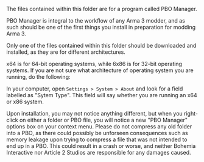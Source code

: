 The files contained within this folder are for a program called PBO Manager.

PBO Manager is integral to the workflow of any Arma 3 modder, and as such should be one of the first things you install in preparation for modding Arma 3.


Only one of the files contained within this folder should be downloaded and installed, as they are for different architectures.

x64 is for 64-bit operating systems, while 6x86 is for 32-bit operating systems. If you are not sure what architecture of operating system you are running, do the following:

In your computer, open `Settings > System > About` and look for a field labelled as "Sytem Type". This field will say whether you are running an x64 or x86 system.


Upon installation, you may not notice anything different, but when you right-click on either a folder or PBO file, you will notice a new "PBO Manager" options box on your context menu. Please do not compress any old folder into a PBO, as there could possibly be unforseen consequences such as memory leakage upon trying to compress a file that was not intended to end up in a PBO. This could result in a crash or worse, and neither Bohemia Interactive nor Article 2 Studios are responsible for any damages caused.
